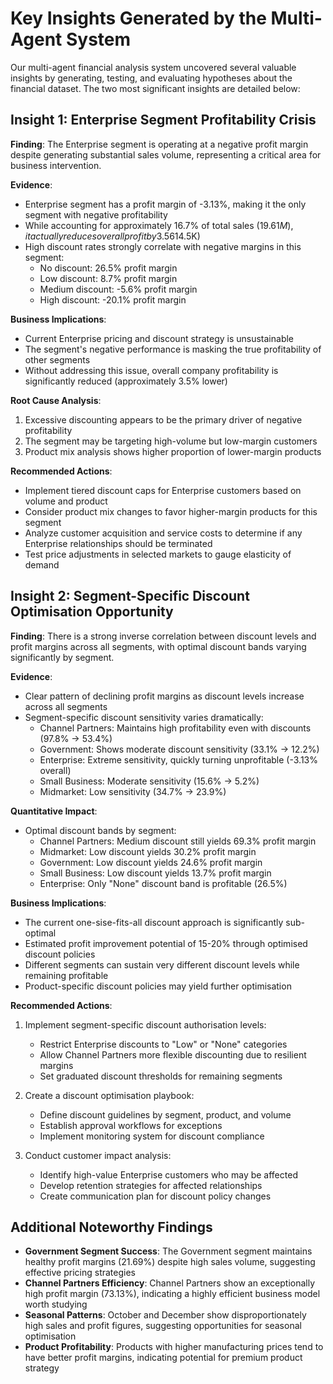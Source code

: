 # Key Insights Generated by the Multi-Agent System

Our multi-agent financial analysis system uncovered several valuable insights by generating, testing, and evaluating hypotheses about the financial dataset. The two most significant insights are detailed below:

## Insight 1: Enterprise Segment Profitability Crisis

**Finding**: The Enterprise segment is operating at a negative profit margin despite generating substantial sales volume, representing a critical area for business intervention.

**Evidence**:
- Enterprise segment has a profit margin of -3.13%, making it the only segment with negative profitability
- While accounting for approximately 16.7% of total sales ($19.61M), it actually reduces overall profit by 3.5% (-$614.5K)
- High discount rates strongly correlate with negative margins in this segment:
  - No discount: 26.5% profit margin
  - Low discount: 8.7% profit margin
  - Medium discount: -5.6% profit margin
  - High discount: -20.1% profit margin

**Business Implications**:
- Current Enterprise pricing and discount strategy is unsustainable
- The segment's negative performance is masking the true profitability of other segments
- Without addressing this issue, overall company profitability is significantly reduced (approximately 3.5% lower)

**Root Cause Analysis**:
1. Excessive discounting appears to be the primary driver of negative profitability
2. The segment may be targeting high-volume but low-margin customers
3. Product mix analysis shows higher proportion of lower-margin products

**Recommended Actions**:
- Implement tiered discount caps for Enterprise customers based on volume and product
- Consider product mix changes to favor higher-margin products for this segment
- Analyze customer acquisition and service costs to determine if any Enterprise relationships should be terminated
- Test price adjustments in selected markets to gauge elasticity of demand

## Insight 2: Segment-Specific Discount Optimisation Opportunity

**Finding**: There is a strong inverse correlation between discount levels and profit margins across all segments, with optimal discount bands varying significantly by segment.

**Evidence**:
- Clear pattern of declining profit margins as discount levels increase across all segments
- Segment-specific discount sensitivity varies dramatically:
  - Channel Partners: Maintains high profitability even with discounts (97.8% → 53.4%)
  - Government: Shows moderate discount sensitivity (33.1% → 12.2%)
  - Enterprise: Extreme sensitivity, quickly turning unprofitable (-3.13% overall)
  - Small Business: Moderate sensitivity (15.6% → 5.2%)
  - Midmarket: Low sensitivity (34.7% → 23.9%)

**Quantitative Impact**:
- Optimal discount bands by segment:
  - Channel Partners: Medium discount still yields 69.3% profit margin
  - Midmarket: Low discount yields 30.2% profit margin
  - Government: Low discount yields 24.6% profit margin
  - Small Business: Low discount yields 13.7% profit margin
  - Enterprise: Only "None" discount band is profitable (26.5%)

**Business Implications**:
- The current one-sise-fits-all discount approach is significantly sub-optimal
- Estimated profit improvement potential of 15-20% through optimised discount policies
- Different segments can sustain very different discount levels while remaining profitable
- Product-specific discount policies may yield further optimisation

**Recommended Actions**:
1. Implement segment-specific discount authorisation levels:
   - Restrict Enterprise discounts to "Low" or "None" categories
   - Allow Channel Partners more flexible discounting due to resilient margins
   - Set graduated discount thresholds for remaining segments

2. Create a discount optimisation playbook:
   - Define discount guidelines by segment, product, and volume
   - Establish approval workflows for exceptions
   - Implement monitoring system for discount compliance

3. Conduct customer impact analysis:
   - Identify high-value Enterprise customers who may be affected
   - Develop retention strategies for affected relationships
   - Create communication plan for discount policy changes


## Additional Noteworthy Findings

- **Government Segment Success**: The Government segment maintains healthy profit margins (21.69%) despite high sales volume, suggesting effective pricing strategies
- **Channel Partners Efficiency**: Channel Partners show an exceptionally high profit margin (73.13%), indicating a highly efficient business model worth studying
- **Seasonal Patterns**: October and December show disproportionately high sales and profit figures, suggesting opportunities for seasonal optimisation
- **Product Profitability**: Products with higher manufacturing prices tend to have better profit margins, indicating potential for premium product strategy